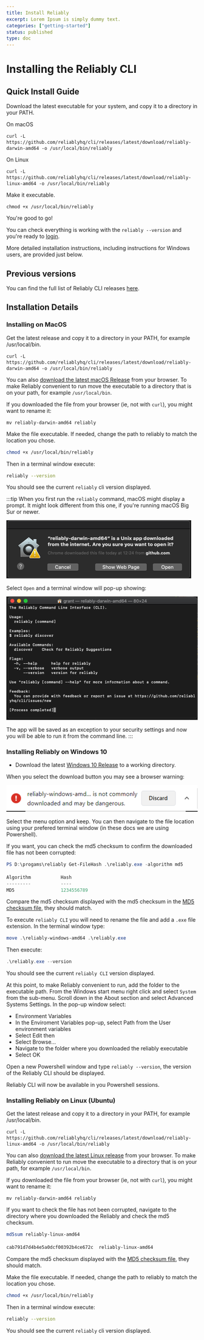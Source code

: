 ```yaml
---
title: Install Reliably
excerpt: Lorem Ipsum is simply dummy text.
categories: ["getting-started"]
status: published
type: doc
---
```

# Installing the Reliably CLI

## Quick Install Guide

Download the latest executable for your system, and copy it to a directory in
your PATH.

On macOS
```console
curl -L https://github.com/reliablyhq/cli/releases/latest/download/reliably-darwin-amd64 -o /usr/local/bin/reliably
```

On Linux
```console
curl -L https://github.com/reliablyhq/cli/releases/latest/download/reliably-linux-amd64 -o /usr/local/bin/reliably
```

Make it executable.

```console
chmod +x /usr/local/bin/reliably
```

You're good to go!

You can check everything is working with the `reliably --version` and you're
ready to [login](../login/).

More detailed installation instructions, including instructions for Windows
users, are provided just below.

## Previous versions

You can find the full list of Reliably CLI releases [here][releases].

[releases]: https://github.com/reliablyhq/cli/releases/

## Installation Details

### Installing on MacOS

Get the latest release and copy it to a directory in your PATH, for example
/usr/local/bin.
```console
curl -L https://github.com/reliablyhq/cli/releases/latest/download/reliably-darwin-amd64 -o /usr/local/bin/reliably
```

You can also [download the latest macOS Release](https://github.com/reliablyhq/cli/releases/latest/download/reliably-darwin-amd64/)
from your browser. To make Reliably convenient to run move the
executable to a directory that is on your path, for example ```/usr/local/bin```.

If you downloaded the file from your browser (ie, not with `curl`), you might
want to rename it:
```console
mv reliably-darwin-amd64 reliably
```

Make the file executable. If needed, change the path to reliably to match the
location you chose.

```bash
chmod +x /usr/local/bin/reliably
```

Then in a terminal window execute:

```bash
reliably --version
```

You should see the current ```reliably``` cli version displayed.

:::tip
When you first run the `reliably` command, macOS might display a prompt. It
might look different from this one, if you're running macOS Big Sur or newer.

![macOS downloaded app promt](./images/open-app-screenshot.png)

Select ```Open``` and a terminal window will pop-up showing:

![Terminal popup](./images/terminal-popup.png)

The app will be saved as an exception to your security settings and now you
will be able to run it from the command line.
:::

### Installing Reliably on Windows 10

* Download the latest [Windows 10 Release](https://github.com/reliablyhq/cli/releases/latest/download/reliably-windows-amd64) to a working directory.

When you select the download button you may see a browser warning:

![Browser Warning](./images/browser-warning.png)

Select the menu option and keep. You can then navigate to the file location
using your prefered terminal window (in these docs we are using Powershell).

If you want, you can check the md5 checksum to confirm the downloaded file has
not been corrupted:

```powershell
PS D:\progams\reliably Get-FileHash .\reliably.exe -algorithm md5

Algorithm           Hash
---------           ----
MD5                 1234556789
```

Compare the md5 checksum displayed with the md5 checksum in the
[MD5 checksum file](https://github.com/reliablyhq/cli/releases/latest/download/reliably-windows-amd64.md5),
they should match.

To execute ```reliably CLI``` you will need to rename the file and add a
```.exe``` file extension. In the terminal window type:

```powershell
move .\reliably-windows-amd64 .\reliably.exe
```

Then execute:

```powershell
.\reliably.exe --version
```

You should see the current ```reliably CLI``` version displayed.

At this point, to make Reliably convenient to run, add the folder to the
executable path. From the Windows start menu right click and select ```System```
from the sub-menu. Scroll down in the About section and select Advanced Systems
Settings. In the pop-up window select:

* Environment Variables
* In the Enviroment Variables pop-up, select Path from the User environment variables
* Select Edit then
* Select Browse...
* Navigate to the folder where you downloaded the reliably executable
* Select OK

Open a new Powershell window and type ```reliably --version```, the version of
the Reliably CLI should be displayed.

Reliably CLI will now be available in you Powershell sessions.


### Installing Reliably on Linux (Ubuntu)

Get the latest release and copy it to a directory in your PATH, for example
/usr/local/bin.
```console
curl -L https://github.com/reliablyhq/cli/releases/latest/download/reliably-linux-amd64 -o /usr/local/bin/reliably
```

You can also [download the latest Linux release](https://github.com/reliablyhq/cli/releases/latest/download/reliably-linux-amd64)
from your browser. To make Reliably convenient to run move the
executable to a directory that is on your path, for example ```/usr/local/bin```.

If you downloaded the file from your browser (ie, not with `curl`), you might
want to rename it:
```console
mv reliably-darwin-amd64 reliably
```

If you want to check the file has not been corrupted, navigate to the directory
where you downloaded the Reliably and check the md5 checksum.

```bash
md5sum reliably-linux-amd64

cab791d7d4b4e5a0dcf00392b4ce672c  reliably-linux-amd64
```

Compare the md5 checksum displayed with the [MD5 checksum file](https://github.com/reliablyhq/cli/releases/latest/download/reliably-linux-amd64.md5), they should match.

Make the file executable. If needed, change the path to reliably to match the
location you chose.

```bash
chmod +x /usr/local/bin/reliably
```

Then in a terminal window execute:

```bash
reliably --version
```

You should see the current ```reliably``` cli version displayed.
